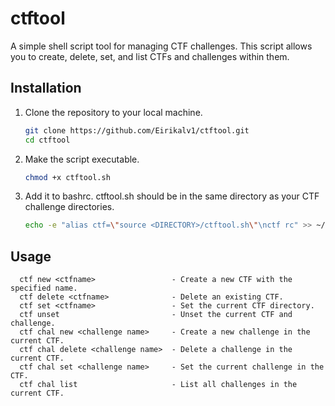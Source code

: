 # ctftool

A simple shell script tool for managing CTF challenges. This script allows you to create, delete, set, and list CTFs and challenges within them.

## Installation

1. Clone the repository to your local machine.

    ```bash
    git clone https://github.com/Eirikalv1/ctftool.git
    cd ctftool
    ```

2. Make the script executable.

    ```bash
    chmod +x ctftool.sh
    ```

3. Add it to bashrc. ctftool.sh should be in the same directory as your CTF challenge directories.

    ```bash
    echo -e "alias ctf=\"source <DIRECTORY>/ctftool.sh\"\nctf rc" >> ~/.bashrc
    ```

## Usage

```
  ctf new <ctfname>                 - Create a new CTF with the specified name.
  ctf delete <ctfname>              - Delete an existing CTF.
  ctf set <ctfname>                 - Set the current CTF directory.
  ctf unset                         - Unset the current CTF and challenge.
  ctf chal new <challenge name>     - Create a new challenge in the current CTF.
  ctf chal delete <challenge name>  - Delete a challenge in the current CTF.
  ctf chal set <challenge name>     - Set the current challenge in the CTF.
  ctf chal list                     - List all challenges in the current CTF.
```